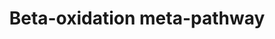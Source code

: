 ---
annotations:
- type: Pathway Ontology
  value: fatty acid beta degradation pathway
authors:
- Nsalomonis
- MaintBot
- Evelo
- C.Redfern
- Christine Chichester
- Khanspers
- Eweitz
- Mkutmon
description: Updated from Charles Redfern and Nathan Salomonis' original by Magali
  Jaillard, Marijke Vermeer, Michiel Adrieans, Ron Schormans and Chris Evelo, see
  website.
last-edited: 2021-06-04
organisms:
- Drosophila melanogaster
redirect_from:
- /index.php/Pathway:WP443
- /instance/WP443
schema-jsonld:
- '@context': https://schema.org/
  '@id': https://wikipathways.github.io/pathways/WP443.html
  '@type': Dataset
  creator:
    '@type': Organization
    name: WikiPathways
  description: Updated from Charles Redfern and Nathan Salomonis' original by Magali
    Jaillard, Marijke Vermeer, Michiel Adrieans, Ron Schormans and Chris Evelo, see
    website.
  keywords:
  - CG10932
  - CPTI
  - Tpi
  - Arc42
  - ACSL4
  - CG2107
  - CPT1B
  - CG11055
  - CG31871
  - ACSL6
  - colt
  - CG1041
  - ACADL
  - CG7461
  - LIPC
  - CG12262
  - CG5295
  - Gyk
  - CG7995
  - CG9547
  - CHKB
  - CG3961
  - HADHSC
  - AcCoAS
  - CG4389
  - CG7430
  - ACSL5
  - l(2)44DEa
  - CG6543
  - l(2)k05713
  - LPL
  - Thiolase
  license: CC0
  name: Beta-oxidation meta-pathway
seo: CreativeWork
title: Beta-oxidation meta-pathway
wpid: WP443
---